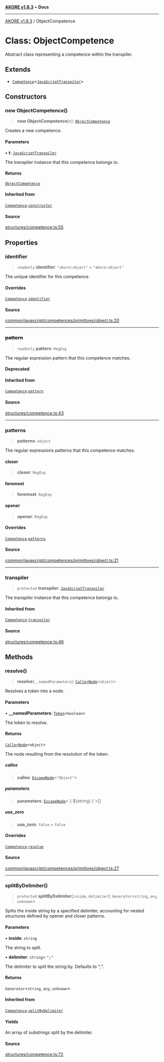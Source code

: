 [**AKORE v1.8.3**](../README.md) • **Docs**

***

[AKORE v1.8.3](../globals.md) / ObjectCompetence

# Class: ObjectCompetence

Abstract class representing a competence within the transpiler.

## Extends

- [`Competence`](Competence.md)\<[`JavaScriptTranspiler`](JavaScriptTranspiler.md)\>

## Constructors

### new ObjectCompetence()

> **new ObjectCompetence**(`t`): [`ObjectCompetence`](ObjectCompetence.md)

Creates a new competence.

#### Parameters

• **t**: [`JavaScriptTranspiler`](JavaScriptTranspiler.md)

The transpiler instance that this competence belongs to.

#### Returns

[`ObjectCompetence`](ObjectCompetence.md)

#### Inherited from

[`Competence`](Competence.md).[`constructor`](Competence.md#constructors)

#### Source

[structures/competence.ts:55](https://github.com/Pavez7274/akore//blob/9379e12b9c8fd6ab82cc6e06af5ef6733f206841/src/structures/competence.ts#L55)

## Properties

### identifier

> `readonly` **identifier**: `"akore:object"` = `"akore:object"`

The unique identifier for this competence.

#### Overrides

[`Competence`](Competence.md).[`identifier`](Competence.md#identifier)

#### Source

[common/javascript/competences/primitives/object.ts:20](https://github.com/Pavez7274/akore//blob/9379e12b9c8fd6ab82cc6e06af5ef6733f206841/src/common/javascript/competences/primitives/object.ts#L20)

***

### ~~pattern~~

> `readonly` **pattern**: `RegExp`

The regular expression pattern that this competence matches.

#### Deprecated

#### Inherited from

[`Competence`](Competence.md).[`pattern`](Competence.md#pattern)

#### Source

[structures/competence.ts:43](https://github.com/Pavez7274/akore//blob/9379e12b9c8fd6ab82cc6e06af5ef6733f206841/src/structures/competence.ts#L43)

***

### patterns

> **patterns**: `object`

The regular expressions patterns that this competence matches.

#### closer

> **closer**: `RegExp`

#### foremost

> **foremost**: `RegExp`

#### opener

> **opener**: `RegExp`

#### Overrides

[`Competence`](Competence.md).[`patterns`](Competence.md#patterns)

#### Source

[common/javascript/competences/primitives/object.ts:21](https://github.com/Pavez7274/akore//blob/9379e12b9c8fd6ab82cc6e06af5ef6733f206841/src/common/javascript/competences/primitives/object.ts#L21)

***

### transpiler

> `protected` **transpiler**: [`JavaScriptTranspiler`](JavaScriptTranspiler.md)

The transpiler instance that this competence belongs to.

#### Inherited from

[`Competence`](Competence.md).[`transpiler`](Competence.md#transpiler)

#### Source

[structures/competence.ts:46](https://github.com/Pavez7274/akore//blob/9379e12b9c8fd6ab82cc6e06af5ef6733f206841/src/structures/competence.ts#L46)

## Methods

### resolve()

> **resolve**(`__namedParameters`): [`CallerNode`](CallerNode.md)\<`object`\>

Resolves a token into a node.

#### Parameters

• **\_\_namedParameters**: [`Token`](../interfaces/Token.md)\<`boolean`\>

The token to resolve.

#### Returns

[`CallerNode`](CallerNode.md)\<`object`\>

The node resulting from the resolution of the token.

##### callee

> **callee**: [`EscapeNode`](EscapeNode.md)\<`"Object"`\>

##### parameters

> **parameters**: [`EscapeNode`](EscapeNode.md)\<\`\{ $\{string\} \}\`\>[]

##### use\_zero

> **use\_zero**: `false` = `false`

#### Overrides

[`Competence`](Competence.md).[`resolve`](Competence.md#resolve)

#### Source

[common/javascript/competences/primitives/object.ts:27](https://github.com/Pavez7274/akore//blob/9379e12b9c8fd6ab82cc6e06af5ef6733f206841/src/common/javascript/competences/primitives/object.ts#L27)

***

### splitByDelimiter()

> `protected` **splitByDelimiter**(`inside`, `delimiter`): `Generator`\<`string`, `any`, `unknown`\>

Splits the inside string by a specified delimiter, accounting for nested structures defined by opener and closer patterns.

#### Parameters

• **inside**: `string`

The string to split.

• **delimiter**: `string`= `";"`

The delimiter to split the string by. Defaults to ";".

#### Returns

`Generator`\<`string`, `any`, `unknown`\>

#### Inherited from

[`Competence`](Competence.md).[`splitByDelimiter`](Competence.md#splitbydelimiter)

#### Yields

An array of substrings split by the delimiter.

#### Source

[structures/competence.ts:72](https://github.com/Pavez7274/akore//blob/9379e12b9c8fd6ab82cc6e06af5ef6733f206841/src/structures/competence.ts#L72)

